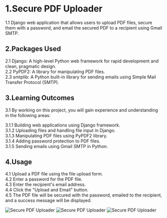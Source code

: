# 1.Secure PDF Uploader

1.1 Django web application that allows users to upload PDF files, secure them with a password, and email the secured PDF to a recipient using Gmail SMTP.

## 2.Packages Used

 2.1 Django: A high-level Python web framework for rapid development and clean, pragmatic design. <br>
 2.2 PyPDF2: A library for manipulating PDF files. <br>
 2.3 smtplib: A Python built-in library for sending emails using Simple Mail Transfer Protocol (SMTP). <br>


## 3.Learning Outcomes

3.1 By working on this project, you will gain experience and understanding in the following areas: <br>

3.1.1 Building web applications using Django framework. <br>
3.1.2 Uploading files and handling file input in Django. <br>
3.1.3 Manipulating PDF files using PyPDF2 library. <br>
3.1.4 Adding password protection to PDF files. <br>
3.1.5 Sending emails using Gmail SMTP in Python. <br>

## 4.Usage

4.1 Upload a PDF file using the file upload form. <br>
4.2 Enter a password for the PDF file. <br>
4.3 Enter the recipient's email address. <br>
4.4 Click the "Upload and Email" button. <br>
4.5 The PDF file will be secured with the password, emailed to the recipient, and a success message will be displayed. <br>

![Secure PDF Uploader](https://i.imgur.com/jOOEfEa.png)
![Secure PDF Uploader](https://i.imgur.com/T3yCnVZ.png)
![Secure PDF Uploader](https://i.imgur.com/XCi3sar.png)
